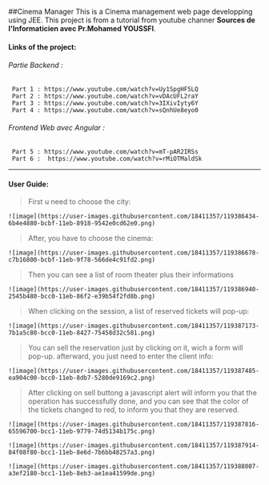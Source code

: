 ##Cinema Manager
This is a Cinema management web page developping using JEE.
This project is from a tutorial from youtube channer **Sources de l'Informaticien avec Pr.Mohamed YOUSSFI**.

#### Links of the project:
###### Partie Backend :
     Part 1 : https://www.youtube.com/watch?v=Uy1SpgHF5LQ
     Part 2 : https://www.youtube.com/watch?v=vDAcUFL2raY
     Part 3 : https://www.youtube.com/watch?v=3IXivIyty6Y
     Part 4 : https://www.youtube.com/watch?v=sQnhUe8eyo0
###### Frontend Web avec Angular :
     Part 5 : https://www.youtube.com/watch?v=mT-pAR2IRSs
     Part 6 :  https://www.youtube.com/watch?v=rMiOTMaldSk
     
------------------------------------------------------------

#### User Guide:

> First u need to choose the city:

    ![image](https://user-images.githubusercontent.com/18411357/119386434-6b4e4880-bcbf-11eb-8918-9542e0cd62e0.png)
    
    
> After, you have to choose the cinema:

    ![image](https://user-images.githubusercontent.com/18411357/119386678-c7b16800-bcbf-11eb-9f78-566de4c91fd2.png)


> Then you can see a list of room theater plus their informations

    ![image](https://user-images.githubusercontent.com/18411357/119386940-2545b480-bcc0-11eb-86f2-e39b54f2fd8b.png)


> When clicking on the session, a list of reserved tickets will pop-up:

    ![image](https://user-images.githubusercontent.com/18411357/119387173-7b1a5c80-bcc0-11eb-8427-75458d32c581.png)


> You can sell the reservation just by clicking on it, wich a form will pop-up. afterward, you just need to enter the client info:
   
    ![image](https://user-images.githubusercontent.com/18411357/119387485-ea904c00-bcc0-11eb-8db7-5280de9169c2.png)


> After clicking on sell buttong a javascript alert will inform you that the operation has successfully done, and you can see that the color of the tickets changed to red, to inform you that they are reserved.

    ![image](https://user-images.githubusercontent.com/18411357/119387816-65596700-bcc1-11eb-9779-74d5134b175c.png)
    
    ![image](https://user-images.githubusercontent.com/18411357/119387914-84f08f80-bcc1-11eb-8e6d-7b6bb48257a3.png)
    
    ![image](https://user-images.githubusercontent.com/18411357/119388007-a3ef2180-bcc1-11eb-8eb3-ae1ea41599de.png)


    


